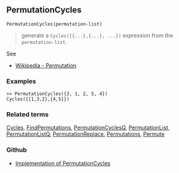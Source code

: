 ## PermutationCycles

```
PermutationCycles(permutation-list)
```

> generate a `Cycles({{...},{...}, ...})` expression from the `permutation-list`.
 
See 
* [Wikipedia - Permutation](https://en.wikipedia.org/wiki/Permutation)
	 
### Examples

```
>> PermutationCycles({3, 1, 2, 5, 4}) 
Cycles({{1,3,2},{4,5}}) 
```

### Related terms 
[Cycles](Cycles.md), [FindPermutations](FindPermutations.md), [PermutationCyclesQ](PermutationCyclesQ.md), [PermutationList](PermutationList.md), [PermutationListQ](PermutationListQ.md), [PermutationReplace](PermutationReplace.md), [Permutations](Permutations.md), [Permute](Permute.md)
### Github
* [Implementation of PermutationCycles](https://github.com/axkr/symja_android_library/blob/master/symja_android_library/matheclipse-core/src/main/java/org/matheclipse/core/builtin/Combinatoric.java#L1619) 
